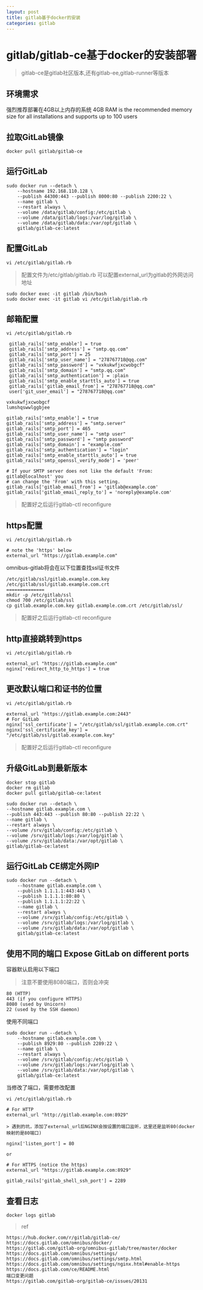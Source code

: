 ```yaml
---
layout: post
title: gitlab基于docker的安装
categories: gitlab
---
```


# gitlab/gitlab-ce基于docker的安装部署

> gitlab-ce是gitlab社区版本,还有gitlab-ee,gitlab-runner等版本

## 环境需求

强烈推荐部署在4GB以上内存的系统
4GB RAM is the recommended memory size for all installations and supports up to 100 users

## 拉取GitLab镜像

```
docker pull gitlab/gitlab-ce
```


## 运行GitLab

```
sudo docker run --detach \
    --hostname 192.168.110.128 \
    --publish 44300:443 --publish 8000:80 --publish 2200:22 \
    --name gitlab \
    --restart always \
    --volume /data/gitlab/config:/etc/gitlab \
    --volume /data/gitlab/logs:/var/log/gitlab \
    --volume /data/gitlab/data:/var/opt/gitlab \
    gitlab/gitlab-ce:latest
```

## 配置GitLab

`vi /etc/gitlab/gitlab.rb`

> 配置文件为/etc/gitlab/gitlab.rb
> 可以配置external_url为gitlab的外网访问地址

```
sudo docker exec -it gitlab /bin/bash
sudo docker exec -it gitlab vi /etc/gitlab/gitlab.rb
```

## 邮箱配置

`vi /etc/gitlab/gitlab.rb`

```
 gitlab_rails['smtp_enable'] = true
 gitlab_rails['smtp_address'] = "smtp.qq.com"
 gitlab_rails['smtp_port'] = 25
 gitlab_rails['smtp_user_name'] = "278767718@qq.com"
 gitlab_rails['smtp_password'] = "vxkukwfjxcwobgcf"
 gitlab_rails['smtp_domain'] = "smtp.qq.com"
 gitlab_rails['smtp_authentication'] = :plain
 gitlab_rails['smtp_enable_starttls_auto'] = true
 gitlab_rails['gitlab_email_from'] = "278767718@qq.com"
 user['git_user_email'] = "278767718@qq.com"

vxkukwfjxcwobgcf
lumshqswwlggbjee

gitlab_rails['smtp_enable'] = true
gitlab_rails['smtp_address'] = "smtp.server"
gitlab_rails['smtp_port'] = 465
gitlab_rails['smtp_user_name'] = "smtp user"
gitlab_rails['smtp_password'] = "smtp password"
gitlab_rails['smtp_domain'] = "example.com"
gitlab_rails['smtp_authentication'] = "login"
gitlab_rails['smtp_enable_starttls_auto'] = true
gitlab_rails['smtp_openssl_verify_mode'] = 'peer'

# If your SMTP server does not like the default 'From: gitlab@localhost' you
# can change the 'From' with this setting.
gitlab_rails['gitlab_email_from'] = 'gitlab@example.com'
gitlab_rails['gitlab_email_reply_to'] = 'noreply@example.com'
```

> 配置好之后运行gitlab-ctl reconfigure

## https配置

`vi /etc/gitlab/gitlab.rb`

```
# note the 'https' below
external_url "https://gitlab.example.com"
```

omnibus-gitlab将会在以下位置查找ssl证书文件
```
/etc/gitlab/ssl/gitlab.example.com.key
/etc/gitlab/ssl/gitlab.example.com.crt
==============
mkdir -p /etc/gitlab/ssl
chmod 700 /etc/gitlab/ssl
cp gitlab.example.com.key gitlab.example.com.crt /etc/gitlab/ssl/
```

> 配置好之后运行gitlab-ctl reconfigure

## http直接跳转到https

`vi /etc/gitlab/gitlab.rb`

```
external_url "https://gitlab.example.com"
nginx['redirect_http_to_https'] = true
```


## 更改默认端口和证书的位置 

`vi /etc/gitlab/gitlab.rb`

```
external_url "https://gitlab.example.com:2443"
# For GitLab
nginx['ssl_certificate'] = "/etc/gitlab/ssl/gitlab.example.com.crt"
nginx['ssl_certificate_key'] = "/etc/gitlab/ssl/gitlab.example.com.key"
```

> 配置好之后运行gitlab-ctl reconfigure


## 升级GitLab到最新版本

```
docker stop gitlab
docker rm gitlab
docker pull gitlab/gitlab-ce:latest

sudo docker run --detach \
--hostname gitlab.example.com \
--publish 443:443 --publish 80:80 --publish 22:22 \
--name gitlab \
--restart always \
--volume /srv/gitlab/config:/etc/gitlab \
--volume /srv/gitlab/logs:/var/log/gitlab \
--volume /srv/gitlab/data:/var/opt/gitlab \
gitlab/gitlab-ce:latest
```

## 运行GitLab CE绑定外网IP

```
sudo docker run --detach \
    --hostname gitlab.example.com \
    --publish 1.1.1.1:443:443 \
    --publish 1.1.1.1:80:80 \
    --publish 1.1.1.1:22:22 \
    --name gitlab \
    --restart always \
    --volume /srv/gitlab/config:/etc/gitlab \
    --volume /srv/gitlab/logs:/var/log/gitlab \
    --volume /srv/gitlab/data:/var/opt/gitlab \
    gitlab/gitlab-ce:latest
```

## 使用不同的端口 Expose GitLab on different ports 

容器默认启用以下端口

> 注意不要使用8080端口，否则会冲突

```
80 (HTTP)
443 (if you configure HTTPS)
8080 (used by Unicorn)
22 (used by the SSH daemon)
```

使用不同端口
```
sudo docker run --detach \
    --hostname gitlab.example.com \
    --publish 8929:80 --publish 2289:22 \
    --name gitlab \
    --restart always \
    --volume /srv/gitlab/config:/etc/gitlab \
    --volume /srv/gitlab/logs:/var/log/gitlab \
    --volume /srv/gitlab/data:/var/opt/gitlab \
    gitlab/gitlab-ce:latest
```

当修改了端口，需要修改配置

`vi /etc/gitlab/gitlab.rb`

```
# For HTTP
external_url "http://gitlab.example.com:8929"

> 遇到的坑，添加了external_url后NGINX会按设置的端口监听，这里还是监听80(docker映射的是80端口)

nginx['listen_port'] = 80

or

# For HTTPS (notice the https)
external_url "https://gitlab.example.com:8929"

gitlab_rails['gitlab_shell_ssh_port'] = 2289
```

## 查看日志

```
docker logs gitlab
```

> ref

```
https://hub.docker.com/r/gitlab/gitlab-ce/
https://docs.gitlab.com/omnibus/docker/
https://gitlab.com/gitlab-org/omnibus-gitlab/tree/master/docker
https://docs.gitlab.com/omnibus/settings/
https://docs.gitlab.com/omnibus/settings/smtp.html
https://docs.gitlab.com/omnibus/settings/nginx.html#enable-https
https://docs.gitlab.com/ce/README.html
端口变更问题
https://gitlab.com/gitlab-org/gitlab-ce/issues/20131
```
